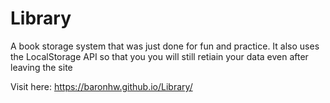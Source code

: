 # Library
A book storage system that was just done for fun and practice. It also uses the LocalStorage API so that you you will still retiain your data even after leaving the site

Visit here:
https://baronhw.github.io/Library/
